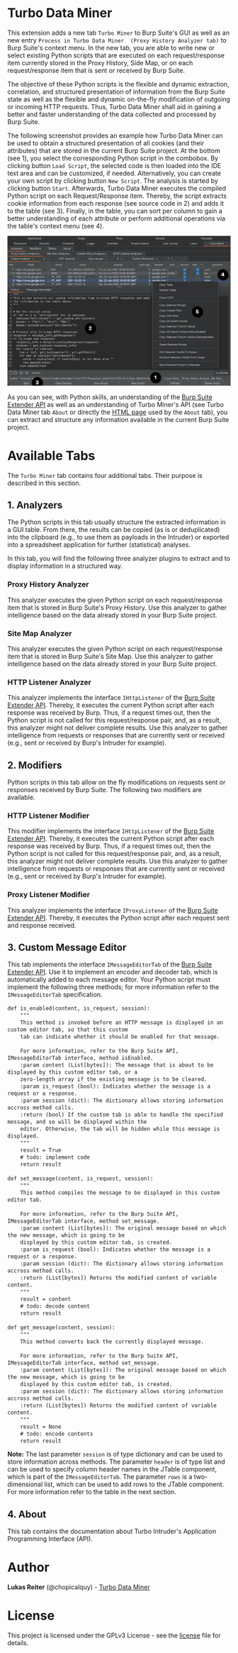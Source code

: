 # Turbo Data Miner

This extension adds a new tab `Turbo Miner` to Burp Suite's GUI as well as an new entry `Process in Turbo Data Miner 
(Proxy History Analyzer tab)` to Burp Suite's context menu. In the new tab, you are able to write new or select 
existing Python scripts that are executed on each request/response item currently stored in the Proxy History, Side 
Map, or on each request/response item that is sent or received by Burp Suite.  
  
The objective of these Python scripts is the flexible and dynamic extraction, correlation, and structured
presentation of information from the Burp Suite state as well as the flexible and dynamic on-the-fly modification
of outgoing or incoming HTTP requests. Thus, Turbo Data Miner shall aid in gaining a better and faster understanding of
the data collected and processed by Burp Suite.

The following screenshot provides an example how Turbo Data Miner can be used to obtain a structured presentation of all 
cookies (and their attributes) that are stored in the current Burp Suite project. At the bottom (see 1), you select 
the corresponding Python script in the combobox. By clicking button `Load Script`, the selected 
code is then loaded into the IDE text area and can be customized, if needed. Alternatively, you can create your own 
script by clicking button `New Script`. The analysis is started by clicking button `Start`. Afterwards, Turbo Data Miner 
executes the compiled Python script on each Request/Response item. Thereby, the script extracts cookie information 
from each response (see source code in 2) and adds it to the table (see 3). Finally, in the table, you can sort per 
column to gain a better understanding of each attribute or perform additional operations via the table's context menu 
(see 4).

![Turbo Data Miner's Proxy History Analyzer](example.png)

As you can see, with Python skills, an understanding of the 
[Burp Suite Extender API](https://portswigger.net/Burp/extender/api/index.html) as well as an understanding of Turbo 
Miner's API (see Turbo Data Miner tab `About` or directly the 
[HTML page](https://github.com/chopicalqui/TurboDataMiner/blob/master/turbominer/about.html) used by the `About` tab), 
you can extract and structure any information available in the current Burp Suite project.


# Available Tabs

The `Turbo Miner` tab contains four additional tabs. Their purpose is described in this section.

## 1. Analyzers

The Python scripts in this tab usually structure the extracted information in a GUI table. From there, 
the results can be copied (as is or deduplicated) into the clipboard (e.g., to use them as payloads in the Intruder) 
or exported into a spreadsheet application for further (statistical) analyses.  
  
In this tab, you will find the following three analyzer plugins to extract and to display information in a 
structured way.

### Proxy History Analyzer

This analyzer executes the given Python script on each request/response item that is stored in Burp Suite's Proxy 
History. Use this analyzer to gather intelligence based on the data already stored in your Burp Suite project.

### Site Map Analyzer

This analyzer executes the given Python script on each request/response item that is stored in Burp Suite's Site 
Map. Use this analyzer to gather intelligence based on the data already stored in your Burp Suite project.

### HTTP Listener Analyzer

This analyzer implements the interface `IHttpListener` of the 
[Burp Suite Extender API](https://portswigger.net/Burp/extender/api/index.html). Thereby, it executes the current 
Python script after each response was received by Burp. Thus, if a request times out, then the Python script is not 
called for this request/response pair, and, as a result, this analyzer might not deliver complete results. Use this 
analyzer to gather intelligence from requests or responses that are currently sent or received (e.g., sent or 
received by Burp's Intruder for example).

## 2. Modifiers

Python scripts in this tab allow on the fly modifications on requests sent or responses received by Burp Suite. The 
following two modifiers are available.

### HTTP Listener Modifier

This modifier implements the interface `IHttpListener` of the 
[Burp Suite Extender API](https://portswigger.net/Burp/extender/api/index.html). Thereby, it executes the current 
Python script after each response was received by Burp. Thus, if a request times out, then the Python script is not 
called for this request/response pair, and, as a result, this analyzer might not deliver complete results. Use this 
analyzer to gather intelligence from requests or responses that are currently sent or received (e.g., sent or 
received by Burp's Intruder for example).

### Proxy Listener Modifier

This analyzer implements the interface `IProxyListener` of the 
[Burp Suite Extender API](https://portswigger.net/Burp/extender/api/index.html). Thereby, it executes the Python 
script after each request sent and response received.

## 3. Custom Message Editor

This tab implements the interface `IMessageEditorTab` of the 
[Burp Suite Extender API](https://portswigger.net/Burp/extender/api/index.html). Use it to implement an encoder 
and decoder tab, which is automatically added to each message editor. Your Python script must implement the following 
three methods; for more information refer to the `IMessageEditorTab` specification.

    def is_enabled(content, is_request, session):
        """
        This method is invoked before an HTTP message is displayed in an custom editor tab, so that this custom 
        tab can indicate whether it should be enabled for that message.
        
        For more information, refer to the Burp Suite API, IMessageEditorTab interface, method isEnabled.
        :param content (List[bytes]): The message that is about to be displayed by this custom editor tab, or a 
        zero-length array if the existing message is to be cleared.
        :param is_request (bool): Indicates whether the message is a request or a response.
        :param session (dict): The dictionary allows storing information accross method calls.
        :return (bool) If the custom tab is able to handle the specified message, and so will be displayed within the 
        editor. Otherwise, the tab will be hidden while this message is displayed.
	    """
        result = True
        # todo: implement code
        return result
    
    def set_message(content, is_request, session):
        """
        This method compiles the message to be displayed in this custom editor tab.
        
        For more information, refer to the Burp Suite API, IMessageEditorTab interface, method set_message.
        :param content (List[bytes]): The original message based on which the new message, which is going to be 
        displayed by this custom editor tab, is created.
        :param is_request (bool): Indicates whether the message is a request or a response.
        :param session (dict): The dictionary allows storing information accross method calls.
        :return (List[bytes]) Returns the modified content of variable content.
        """
        result = content
        # todo: decode content
        return result
    
    def get_message(content, session):
        """
        This method converts back the currently displayed message.
        
        For more information, refer to the Burp Suite API, IMessageEditorTab interface, method set_message.
        :param content (List[bytes]): The original message based on which the new message, which is going to be 
        displayed by this custom editor tab, is created.
        :param session (dict): The dictionary allows storing information accross method calls.
        :return (List[bytes]) Returns the modified content of variable content.
        """
        result = None
        # todo: encode contents
        return result

**Note:** The last parameter `session` is of type dictionary and can be used to store information across methods. 
The parameter `header` is of type list and can be used to specify column header names in the JTable component, 
which is part of the `IMessageEditorTab`. The parameter `rows` is a two-dimensional list, which can be used to add 
rows to the JTable component. For more information refer to the table in the next section.

## 4. About

This tab contains the documentation about Turbo Intruder's Application Programming Interface (API).


# Author

**Lukas Reiter** (@chopicalquy) - [Turbo Data Miner](https://github.com/chopicalqui/TurboDataMiner)

# License

This project is licensed under the GPLv3 License - see the 
[license](https://github.com/chopicalqui/TurboDataMiner/blob/master/LICENSE) file for details.